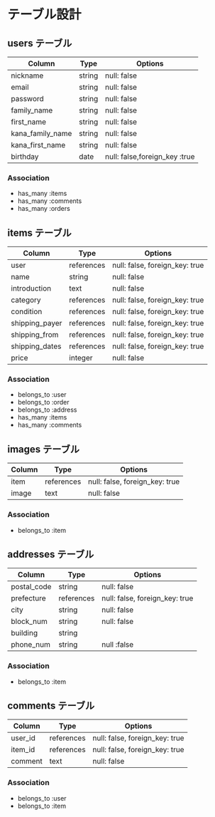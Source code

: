 # テーブル設計

## users テーブル

| Column           | Type       | Options                        |
| ---------------- | ---------- | ------------------------------ |
| nickname         | string     | null: false                    |
| email            | string     | null: false                    |
| password         | string     | null: false                    |
| family_name      | string     | null: false                    |
| first_name       | string     | null: false                    |
| kana_family_name | string     | null: false                    |
| kana_first_name  | string     | null: false                    |
| birthday         | date       | null: false,foreign_key :true  |

### Association
- has_many :items
- has_many :comments
- has_many :orders

## items テーブル

| Column            | Type       | Options                        |
| ----------------- | ---------- | ------------------------------ |
| user              | references | null: false, foreign_key: true |
| name              | string     | null: false                    |
| introduction      | text       | null: false                    |
| category          | references | null: false, foreign_key: true |
| condition         | references | null: false, foreign_key: true |
| shipping_payer    | references | null: false, foreign_key: true |
| shipping_from     | references | null: false, foreign_key: true |
| shipping_dates    | references | null: false, foreign_key: true |
| price             | integer    | null: false                    |

### Association
- belongs_to :user
- belongs_to :order
- belongs_to :address
- has_many   :items
- has_many   :comments

## images テーブル

| Column  | Type       | Options                        |
| ------- | ---------- | ------------------------------ |
| item    | references | null: false, foreign_key: true |
| image   | text       | null: false                    |

### Association

- belongs_to :item

## addresses テーブル

| Column        | Type       | Options                        |
| ------------- | ---------- | ------------------------------ |
| postal_code   | string     | null: false                    |
| prefecture    | references | null: false, foreign_key: true |
| city          | string     | null: false                    |
| block_num     | string     | null: false                    |
| building      | string     |                                |
| phone_num     | string     | null :false                    |

### Association

- belongs_to :item

## comments テーブル

| Column    | Type       | Options                        |
| --------- | ---------- | ------------------------------ |
| user_id   | references | null: false, foreign_key: true |
| item_id   | references | null: false, foreign_key: true |
| comment   | text       | null: false                    |

### Association
- belongs_to :user
- belongs_to :item